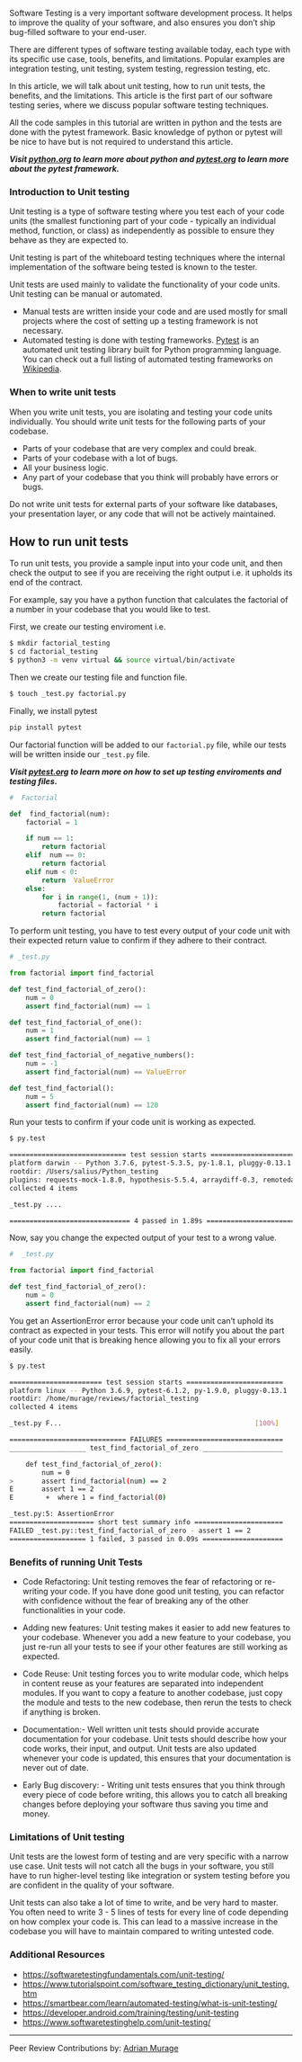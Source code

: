 Software Testing is a very important software development process. It helps to improve the quality of your software, and also ensures you don’t ship bug-filled software to your end-user. 

There are different types of software testing available today, each type with its specific use case, tools, benefits, and limitations. Popular examples are integration testing, unit testing, system testing, regression testing, etc. 

In this article, we will talk about unit testing, how to run unit tests, the benefits, and the limitations. This article is the first part of our software testing series, where we discuss popular software testing techniques.

All the code samples in this tutorial are written in python and the tests are done with the pytest framework. Basic knowledge of python or pytest will be nice to have but is not required to understand this article. 

***Visit [python.org](https://www.python.org/) to learn more about python and [pytest.org](https://docs.pytest.org/en/stable/getting-started.html) to learn more about the pytest framework.***

### Introduction to Unit testing

Unit testing is a type of software testing where you test each of your code units (the smallest functioning part of your code - typically an individual method, function, or class) as independently as possible to ensure they behave as they are expected to.

Unit testing is part of the whiteboard testing techniques where the internal implementation of the software being tested is known to the tester. 

Unit tests are used mainly to validate the functionality of your code units. Unit testing can be manual or automated. 

- Manual tests are written inside your code and are used mostly for small projects where the cost of setting up a testing framework is not necessary. 
- Automated testing is done with testing frameworks. [Pytest](https://docs.pytest.org/en/stable/getting-started.html) is an automated unit testing library built for Python programming language. You can check out a full listing of automated testing frameworks on [Wikipedia](https://en.wikipedia.org/wiki/List_of_unit_testing_frameworks). 

### When to write unit tests

When you write unit tests, you are isolating and testing your code units individually. You should write unit tests for the following parts of your codebase.

- Parts of your codebase that are very complex and could break.
- Parts of your codebase with a lot of bugs.
- All your business logic.
- Any part of your codebase that you think will probably have errors or bugs.

Do not write unit tests for external parts of your software like databases, your presentation layer, or any code that will not be actively maintained.

## How to run unit tests

To run unit tests, you provide a sample input into your code unit, and then check the output to see if you are receiving the right output i.e. it upholds its end of the contract.

For example, say you have a python function that calculates the factorial of a number in your codebase that you would like to test.

First, we create our testing enviroment i.e.

```bash
$ mkdir factorial_testing
$ cd factorial_testing
$ python3 -m venv virtual && source virtual/bin/activate
```
Then we create our testing file and function file.

```bash
$ touch _test.py factorial.py
```
Finally, we install pytest
```bash
pip install pytest
```
Our factorial function will be added to our `factorial.py` file, while our tests will be written inside our `_test.py` file.

***Visit [pytest.org](https://docs.pytest.org/en/stable/getting-started.html) to learn more on how to set up testing enviroments and testing files.***

```python
#  Factorial

def  find_factorial(num):
    factorial = 1

    if num == 1:
        return factorial
    elif  num == 0:
        return factorial
    elif num < 0:
        return  ValueError
    else:
        for i in range(1, (num + 1)):
            factorial = factorial * i
        return factorial
```

To perform unit testing, you have to test every output of your code unit with their expected return value to confirm if they adhere to their contract. 

```python
# _test.py

from factorial import find_factorial

def test_find_factorial_of_zero():
    num = 0
    assert find_factorial(num) == 1

def test_find_factorial_of_one():
    num = 1
    assert find_factorial(num) == 1

def test_find_factorial_of_negative_numbers():
    num = -1
    assert find_factorial(num) == ValueError

def test_find_factorial():
    num = 5
    assert find_factorial(num) == 120
```
Run your tests to confirm if your code unit is working as expected.

```bash
$ py.test

============================= test session starts ==============================
platform darwin -- Python 3.7.6, pytest-5.3.5, py-1.8.1, pluggy-0.13.1
rootdir: /Users/salius/Python_testing
plugins: requests-mock-1.8.0, hypothesis-5.5.4, arraydiff-0.3, remotedata-0.3.2, openfiles-0.4.0, mock-3.3.1, doctestplus-0.5.0, astropy-header-0.1.2, cov-2.8.1
collected 4 items                                                              

_test.py ....                                                            [100%]

============================== 4 passed in 1.89s ===============================
```
Now, say you change the expected output of your test to a wrong value.

```python
#  _test.py

from factorial import find_factorial

def test_find_factorial_of_zero():
    num = 0
    assert find_factorial(num) == 2
```
You get an AssertionError error because your code unit can’t uphold its contract as expected in your tests. This error will notify you about the part of your code unit that is breaking hence allowing you to fix all your errors easily. 

```bash
$ py.test

======================= test session starts ========================
platform linux -- Python 3.6.9, pytest-6.1.2, py-1.9.0, pluggy-0.13.1
rootdir: /home/murage/reviews/factorial_testing
collected 4 items

_test.py F...                                                [100%]

============================= FAILURES =============================
___________________ test_find_factorial_of_zero ____________________

    def test_find_factorial_of_zero():
        num = 0
>       assert find_factorial(num) == 2
E       assert 1 == 2
E        +  where 1 = find_factorial(0)

_test.py:5: AssertionError
===================== short test summary info ======================
FAILED _test.py::test_find_factorial_of_zero - assert 1 == 2
=================== 1 failed, 3 passed in 0.09s ====================
```

### Benefits of running Unit Tests

- Code Refactoring: Unit testing removes the fear of refactoring or re-writing your code. If you have done good unit testing, you can refactor with confidence without the fear of breaking any of the other functionalities in your code.

- Adding new features:  Unit testing makes it easier to add new features to your codebase. Whenever you add a new feature to your codebase, you just re-run all your tests to see if your other features are still working as expected.  

- Code Reuse:  Unit testing forces you to write modular code, which helps in content reuse as your features are separated into independent modules. If you want to copy a feature to another codebase, just copy the module and tests to the new codebase, then rerun the tests to check if anything is broken.

- Documentation:- Well written unit tests should provide accurate documentation for your codebase. Unit tests should describe how your code works, their input, and output. Unit tests are also updated whenever your code is updated, this ensures that your documentation is never out of date.

- Early Bug discovery: - Writing unit tests ensures that you think through every piece of code before writing, this allows you to catch all breaking changes before deploying your software thus saving you time and money. 

### Limitations of Unit testing

Unit tests are the lowest form of testing and are very specific with a narrow use case. Unit tests will not catch all the bugs in your software, you still have to run higher-level testing like integration or system testing before you are confident in the quality of your software.

Unit tests can also take a lot of time to write, and be very hard to master. You often need to write 3 - 5 lines of tests for every line of code depending on how complex your code is. This can lead to a massive increase in the codebase you will have to maintain compared to writing untested code.

### Additional Resources

- https://softwaretestingfundamentals.com/unit-testing/
- https://www.tutorialspoint.com/software_testing_dictionary/unit_testing.htm
- https://smartbear.com/learn/automated-testing/what-is-unit-testing/
- https://developer.android.com/training/testing/unit-testing
- https://www.softwaretestinghelp.com/unit-testing/

---
Peer Review Contributions by: [Adrian Murage](/engineering-education/authors/adrian-murage/)
